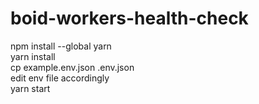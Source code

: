 # boid-workers-health-check
npm install --global yarn  
yarn install  
cp example.env.json .env.json  
edit env file accordingly  
yarn start